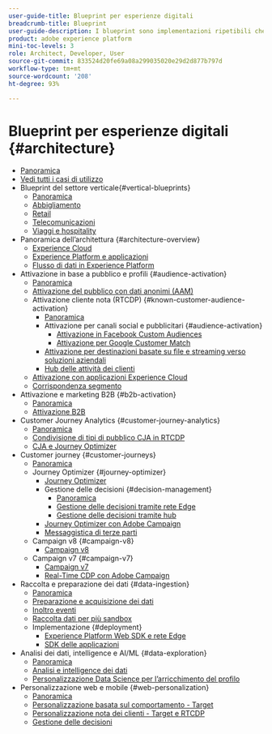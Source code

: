 ```yaml
---
user-guide-title: Blueprint per esperienze digitali
breadcrumb-title: Blueprint
user-guide-description: I blueprint sono implementazioni ripetibili che permettono di risolvere problemi di business noti e contengono diagrammi di architettura, considerazioni tecniche e collegamenti alla documentazione pertinente.
product: adobe experience platform
mini-toc-levels: 3
role: Architect, Developer, User
source-git-commit: 833524d20fe69a08a299035020e29d2d877b797d
workflow-type: tm+mt
source-wordcount: '208'
ht-degree: 93%

---
```



# Blueprint per esperienze digitali {#architecture}

+ [Panoramica](/help/blueprints/overview.md)
+ [Vedi tutti i casi di utilizzo](/help/blueprints/use-cases.md)
+ Blueprint del settore verticale{#vertical-blueprints}
   + [Panoramica](/help/blueprints/industry-success-stories/overview.md)
   + [Abbigliamento](/help/blueprints/industry-success-stories/apparel.md)
   + [Retail](/help/blueprints/industry-success-stories/retail.md)
   + [Telecomunicazioni](/help/blueprints/industry-success-stories/telecommunications.md)
   + [Viaggi e hospitality](/help/blueprints/industry-success-stories/travel-hospitality.md)
+ Panoramica dell’architettura {#architecture-overview}
   + [Experience Cloud](/help/blueprints/experience-platform/experience-cloud.md)
   + [Experience Platform e applicazioni](/help/blueprints/experience-platform/platform-applications.md)
   + [Flusso di dati in Experience Platform](/help/blueprints/experience-platform/platform-data-flow.md)
+ Attivazione in base a pubblico e profili {#audience-activation}
   + [Panoramica](/help/blueprints/audience-activation/overview.md)
   + [Attivazione del pubblico con dati anonimi (AAM)](/help/blueprints/audience-activation/anonymous.md)
   + Attivazione cliente nota (RTCDP) {#known-customer-audience-activation}
      + [Panoramica](/help/blueprints/audience-activation/known.md)
      + Attivazione per canali social e pubblicitari {#audience-activation}
         + [Attivazione in Facebook Custom Audiences](/help/blueprints/audience-activation/destinations/facebook.md)
         + [Attivazione per Google Customer Match](/help/blueprints/audience-activation/destinations/gcm.md)
      + [Attivazione per destinazioni basate su file e streaming verso soluzioni aziendali](/help/blueprints/audience-activation/enterprise-destinations.md)
      + [Hub delle attività dei clienti](/help/blueprints/audience-activation/customer-activity.md)
   + [Attivazione con applicazioni Experience Cloud](/help/blueprints/audience-activation/platform-and-applications.md)
   + [Corrispondenza segmento](/help/blueprints/audience-activation/segment-match.md)
+ Attivazione e marketing B2B {#b2b-activation}
   + [Panoramica](/help/blueprints/b2b/overview.md)
   + [Attivazione B2B](/help/blueprints/b2b/b2bactivation.md)
+ Customer Journey Analytics {#customer-journey-analytics}
   + [Panoramica](/help/blueprints/customer-journey-analytics/overview.md)
   + [Condivisione di tipi di pubblico CJA in RTCDP](/help/blueprints/customer-journey-analytics/cja-rtcdp.md)
   + [CJA e Journey Optimizer](/help/blueprints/customer-journey-analytics/cja-ajo.md)
+ Customer journey {#customer-journeys}
   + [Panoramica](/help/blueprints/customer-journeys/overview.md)
   + Journey Optimizer {#journey-optimizer}
      + [Journey Optimizer](/help/blueprints/customer-journeys/journey-optimizer.md)
      + Gestione delle decisioni {#decision-management}
         + [Panoramica](/help/blueprints/customer-journeys/decision_management/decision-management-overview.md)
         + [Gestione delle decisioni tramite rete Edge](/help/blueprints/customer-journeys/decision_management/decision-management-edge.md)
         + [Gestione delle decisioni tramite hub](/help/blueprints/customer-journeys/decision_management/decision-management-hub.md)
      + [Journey Optimizer con Adobe Campaign](/help/blueprints/customer-journeys/ajo-and-campaign.md)
      + [Messaggistica di terze parti](/help/blueprints/customer-journeys/3rd-party-messaging.md)
   + Campaign v8 {#campaign-v8}
      + [Campaign v8](/help/blueprints/customer-journeys/campaign-v8.md)
   + Campaign v7 {#campaign-v7}
      + [Campaign v7](/help/blueprints/customer-journeys/campaign-v7.md)
      + [Real-Time CDP con Adobe Campaign](/help/blueprints/customer-journeys/rtcdp-and-campaign.md)
+ Raccolta e preparazione dei dati {#data-ingestion}
   + [Panoramica](/help/blueprints/data-ingestion/overview.md)
   + [Preparazione e acquisizione dei dati](/help/blueprints/data-ingestion/ingestion.md)
   + [Inoltro eventi](/help/blueprints/data-ingestion/server-side-collection.md)
   + [Raccolta dati per più sandbox](/help/blueprints/data-ingestion/multi-sandbox-data-collection.md)
   + Implementazione {#deployment}
      + [Experience Platform Web SDK e rete Edge](/help/blueprints/data-ingestion/websdk.md)
      + [SDK delle applicazioni](/help/blueprints/data-ingestion/appsdk.md)
+ Analisi dei dati, intelligence e AI/ML {#data-exploration}
   + [Panoramica](/help/blueprints/data-insights/overview.md)
   + [Analisi e intelligence dei dati](/help/blueprints/data-insights/analysis.md)
   + [Personalizzazione Data Science per l’arricchimento del profilo](/help/blueprints/data-insights/data-science.md)
+ Personalizzazione web e mobile {#web-personalization}
   + [Panoramica](/help/blueprints/web-personalization/overview.md)
   + [Personalizzazione basata sul comportamento - Target](/help/blueprints/web-personalization/behavioral.md)
   + [Personalizzazione nota dei clienti - Target e RTCDP](/help/blueprints/web-personalization/known-personalization.md)
   + [Gestione delle decisioni](/help/blueprints/web-personalization/decision-management-edge.md)